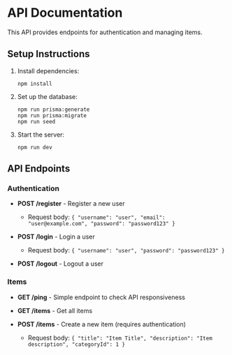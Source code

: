 # API Documentation

This API provides endpoints for authentication and managing items.

## Setup Instructions

1. Install dependencies:
   ```
   npm install
   ```

2. Set up the database:
   ```
   npm run prisma:generate
   npm run prisma:migrate
   npm run seed
   ```

3. Start the server:
   ```
   npm run dev
   ```

## API Endpoints

### Authentication

- **POST /register** - Register a new user
  - Request body: `{ "username": "user", "email": "user@example.com", "password": "password123" }`

- **POST /login** - Login a user
  - Request body: `{ "username": "user", "password": "password123" }`

- **POST /logout** - Logout a user

### Items

- **GET /ping** - Simple endpoint to check API responsiveness

- **GET /items** - Get all items

- **POST /items** - Create a new item (requires authentication)
  - Request body: `{ "title": "Item Title", "description": "Item description", "categoryId": 1 }` 